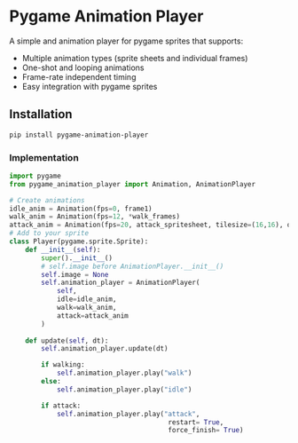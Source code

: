 # Pygame Animation Player

A simple and animation player for pygame sprites that supports:

- Multiple animation types (sprite sheets and individual frames)
- One-shot and looping animations  
- Frame-rate independent timing
- Easy integration with pygame sprites

## Installation

```bash
pip install pygame-animation-player
```


### Implementation

```python
import pygame
from pygame_animation_player import Animation, AnimationPlayer

# Create animations
idle_anim = Animation(fps=0, frame1)
walk_anim = Animation(fps=12, *walk_frames)
attack_anim = Animation(fps=20, attack_spritesheet, tilesize=(16,16), one_shot=True)
# Add to your sprite
class Player(pygame.sprite.Sprite):
    def __init__(self):
        super().__init__()
        # self.image before AnimationPlayer.__init__()
        self.image = None
        self.animation_player = AnimationPlayer(
            self, 
            idle=idle_anim,
            walk=walk_anim,
            attack=attack_anim
        )
    
    def update(self, dt):
        self.animation_player.update(dt)

        if walking:
            self.animation_player.play("walk")
        else:
            self.animation_player.play("idle")

        if attack:
            self.animation_player.play("attack", 
                                        restart= True, 
                                        force_finish= True)
```
